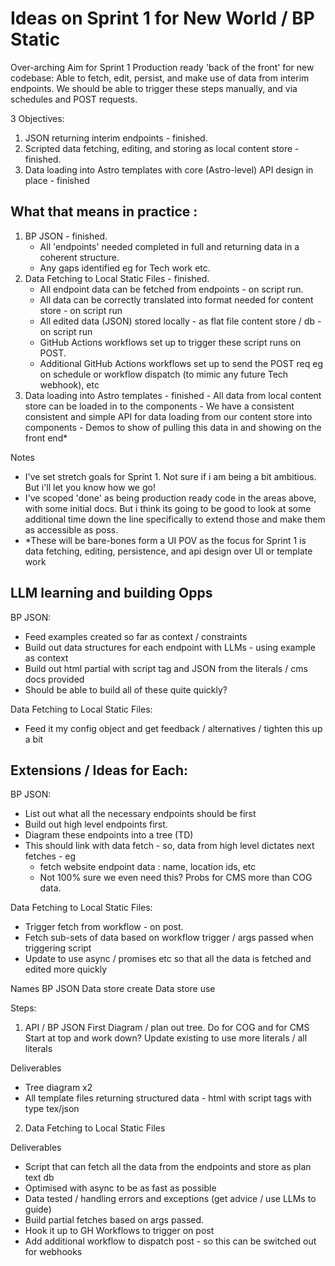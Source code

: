 # Ideas on Sprint 1 for New World / BP Static

Over-arching Aim for Sprint 1
Production ready 'back of the front' for new codebase: Able to fetch, edit, persist, and make use of data from interim endpoints. We should be able to trigger these steps manually, and via schedules and POST requests.

3 Objectives: 
1. JSON returning interim endpoints - finished.
2. Scripted data fetching, editing, and storing as local content store - finished. 
3. Data loading into Astro templates with core (Astro-level) API design in place - finished
## What that means in practice : 
1. BP JSON - finished. 
	- All 'endpoints' needed completed in full and returning data in a coherent structure.
	- Any gaps identified eg for Tech work etc. 
2. Data Fetching to Local Static Files - finished. 
	- All endpoint data can be fetched from endpoints - on script run.
	- All data can be correctly translated into format needed for content store - on script run
	- All edited data (JSON) stored locally - as flat file content store / db  - on script run
	- GitHub Actions workflows set up to trigger these script runs on POST.
	- Additional GitHub Actions workflows set up to send the POST req eg on schedule or workflow dispatch (to mimic any future Tech webhook), etc
 3.  Data loading into Astro templates - finished
	- All data from local content store can be loaded in to the components 
	- We have a consistent consistent and simple API for data loading from our content store into components
	- Demos to show of pulling this data in and showing on the front end*

Notes
- I've set stretch goals for Sprint 1. Not sure if i am being a bit ambitious. But i'll let you know how we go!
- I've scoped 'done' as being production ready code in the areas above, with some initial docs. But i think its going to be good to look at some additional time down the line specifically to extend those and make them as accessible as poss.
- *These will be bare-bones form a UI POV as the focus for Sprint 1 is data fetching, editing, persistence, and api design over UI or template work

## LLM learning and building Opps

BP JSON: 
- Feed examples created so far as context / constraints
- Build out data structures for each endpoint with LLMs - using example as context 
- Build out html partial with script tag and JSON from the literals / cms docs provided 
- Should be able to build all of these quite quickly? 

Data Fetching to Local Static Files: 
- Feed it my config object and get feedback / alternatives / tighten this up a bit

## Extensions / Ideas for Each: 

BP JSON: 
- List out what all the necessary endpoints should be first
- Build out high level endpoints first. 
- Diagram these endpoints into a tree (TD)
- This should link with data fetch - so, data from high level dictates next fetches - eg
	- fetch website endpoint data : name, location ids, etc
	-  Not 100% sure we even need this? Probs for CMS more than COG data.

Data Fetching to Local Static Files: 
- Trigger fetch from workflow - on post. 
- Fetch sub-sets of data based on workflow trigger / args passed when triggering script
- Update to use async / promises etc so that all the data is fetched and edited more quickly


Names
BP JSON
Data store create
Data store use

Steps: 
1. API / BP JSON First 
Diagram / plan out tree. Do for COG and for CMS
Start at top and work down?
Update existing to use more literals / all literals 

Deliverables
- Tree diagram x2 
- All template files returning structured data - html with script tags with type tex/json 

2. Data Fetching to Local Static Files

Deliverables 
- Script that can fetch all the data from the endpoints and store as plan text db
- Optimised with async to be as fast as possible 
- Data tested / handling errors and exceptions (get advice / use LLMs to guide)
- Build partial fetches based on args passed.
- Hook it up to GH Workflows to trigger on post
- Add additional workflow to dispatch post - so this can be switched out for webhooks 
